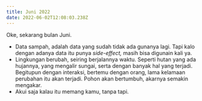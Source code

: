 ```yaml
---
title: Juni 2022
date: 2022-06-02T12:08:03.238Z
---
```

Oke, sekarang bulan Juni.<!--more-->

* Data sampah, adalah data yang sudah tidak ada gunanya lagi. Tapi kalo dengan adanya data itu punya *side-effect,* masih bisa digunain kali ya.
* Lingkungan berubah, seiring berjalannya waktu. Seperti hutan yang ada hujannya, yang mengalir sungai, serta dengan banyak hal yang terjadi. Begitupun dengan interaksi, bertemu dengan orang, lama kelamaan perubahan itu akan terjadi. Pohon akan bertumbuh, akarnya semakin mengakar.
* Akui saja kalau itu memang kamu, tanpa tapi.